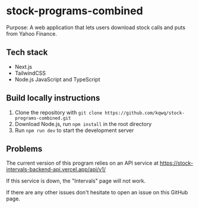 # stock-programs-combined

Purpose: A web application that lets users download stock calls and puts from Yahoo Finance.

## Tech stack

- Next.js
- TailwindCSS
- Node.js JavaScript and TypeScript

## Build locally instructions

1. Clone the repository with `git clone https://github.com/kqwq/stock-programs-combined.git`
2. Download Node.js, run `npm install` in the root directory
3. Run `npm run dev` to start the development server

## Problems

The current version of this program relies on an API service at https://stock-intervals-backend-api.vercel.app/api/v1/

If this service is down, the "Intervals" page will not work.

If there are any other issues don't hesitate to open an issue on this GitHub page.
